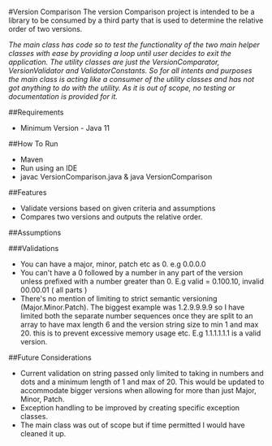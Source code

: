 #Version Comparison
The version Comparison project is intended to be a library to
be consumed by a third party that is used to determine the 
relative order of two versions.
 
*The main class has code so to test the functionality of
the two main helper classes with ease by providing a loop until user decides to exit the application.
The utility classes are just the VersionComparator, VersionValidator and ValidatorConstants.
So for all intents and purposes the main class is acting like a consumer of the utility classes
and has not got anything to do with the utility. As it is out of scope, no testing or documentation
is provided for it.*

##Requirements
- Minimum Version - Java 11

##How To Run
- Maven  
- Run using an IDE
- javac VersionComparison.java & java VersionComparison

##Features
- Validate versions based on given criteria and assumptions
- Compares two versions and outputs the relative order.

##Assumptions

###Validations

- You can have a major, minor, patch etc as 0. e.g 0.0.0.0
- You can't have a 0 followed by a number in any part of the version unless prefixed with a
  number greater than 0. E.g valid = 0.100.10, invalid 00.00.01 ( all parts )
- There's no mention of limiting to strict semantic versioning (Major.Minor.Patch). The biggest example 
  was 1.2.9.9.9.9 so I have limited both the separate number sequences once they are split to an array
  to have max length 6 and the version string size to min 1 and max 20. this is to prevent excessive
  memory usage etc. E.g 1.1.1.1.1.1 is a valid version. 

##Future Considerations

- Current validation on string passed only limited to taking in numbers
and dots and a minimum length of 1 and max of 20. This would be updated to accommodate bigger versions 
when allowing for more than just Major, Minor, Patch.
- Exception handling to be improved by creating specific exception
classes. 
- The main class was out of scope but if time permitted I would have cleaned it up.


 
 
 
